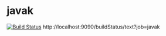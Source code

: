 # javak
[![Build Status](http://localhost:9090/buildStatus/icon?job=javak)](http://localhost:9090/job/javak/)
http://localhost:9090/buildStatus/text?job=javak
